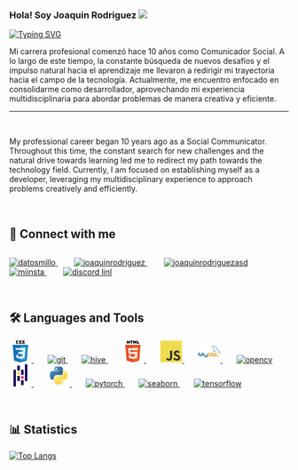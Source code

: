 ### Hola! Soy Joaquin Rodriguez <img src="https://media.giphy.com/media/hvRJCLFzcasrR4ia7z/giphy.gif" width="28">

[![Typing SVG](https://readme-typing-svg.demolab.com?font=Roboto+Mono&duration=3000&pause=1500&color=008B8B&center=false&vCenter=true&repeat=true&width=800&lines=%F0%9F%91%A8%E2%80%8D%F0%9F%92%BB+En+el+camino+de+convertirme+en+un+desarrollador+de+impacto;%F0%9F%91%A8%E2%80%8D%F0%9F%92%BB+On+my+way+to+becoming+an+impactful+developer;%F0%9F%92%A1+Transformando+ideas+en+soluciones+tecnol%C3%B3gicas;%F0%9F%92%A1+Transforming+ideas+into+technological+solutions)](https://git.io/typing-svg)

Mi carrera profesional comenzó hace 10 años como Comunicador Social. A lo largo de este tiempo, la constante búsqueda de nuevos desafíos y el impulso natural hacia el aprendizaje me llevaron a redirigir mi trayectoria hacia el campo de la tecnología. Actualmente, me encuentro enfocado en consolidarme como desarrollador, aprovechando mi experiencia multidisciplinaria para abordar problemas de manera creativa y eficiente.

---
&nbsp;

My professional career began 10 years ago as a Social Communicator. Throughout this time, the constant search for new challenges and the natural drive towards learning led me to redirect my path towards the technology field. Currently, I am focused on establishing myself as a developer, leveraging my multidisciplinary experience to approach problems creatively and efficiently.


&nbsp;

## 🚀 Connect with me

<p align="left" style="margin-top: 30px;">
  <a href="https://x.com/datosmillo" target="blank" style="margin-right: 30px;">
    <img src="https://raw.githubusercontent.com/rahuldkjain/github-profile-readme-generator/master/src/images/icons/Social/twitter.svg" alt="datosmillo" height="35" width="35" />
  </a>
  <a href="https://www.linkedin.com/in/joaquin-rodriguez-blangino/" target="blank" style="margin-right: 30px;">
    <img src="https://raw.githubusercontent.com/rahuldkjain/github-profile-readme-generator/master/src/images/icons/Social/linked-in-alt.svg" alt="joaquinrodriguez" height="35" width="35" />
  </a>
  <a href="https://www.facebook.com/joaquin.rodriguez.54390876" target="blank" style="margin-right: 30px;">
    <img src="https://raw.githubusercontent.com/rahuldkjain/github-profile-readme-generator/master/src/images/icons/Social/facebook.svg" alt="joaquinrodriguezasd" height="35" width="35" />
  </a>
  <a href="https://instagram.com/miinsta" target="blank" style="margin-right: 30px;">
    <img src="https://raw.githubusercontent.com/rahuldkjain/github-profile-readme-generator/master/src/images/icons/Social/instagram.svg" alt="miinsta" height="35" width="35" />
  </a>
  <a href="https://discord.gg/jrodriguezblangino" target="blank">
    <img src="https://raw.githubusercontent.com/rahuldkjain/github-profile-readme-generator/master/src/images/icons/Social/discord.svg" alt="discord linl" height="35" width="35" />
  </a>
</p>


&nbsp;
&nbsp;

## 🛠️ Languages and Tools

<p align="left" style="margin-top: 20px;">
  <a href="https://www.w3schools.com/css/" target="_blank" rel="noreferrer" style="margin-right: 25px;"> 
    <img src="https://raw.githubusercontent.com/devicons/devicon/master/icons/css3/css3-original-wordmark.svg" alt="css3" width="40" height="40"/>
  </a> 
  <a href="https://git-scm.com/" target="_blank" rel="noreferrer" style="margin-right: 25px;">
    <img src="https://www.vectorlogo.zone/logos/git-scm/git-scm-icon.svg" alt="git" width="40" height="40"/>
  </a>
  <a href="https://hive.apache.org/" target="_blank" rel="noreferrer" style="margin-right: 25px;">
    <img src="https://www.vectorlogo.zone/logos/apache_hive/apache_hive-icon.svg" alt="hive" width="40" height="40"/>
  </a>  
  <a href="https://www.w3.org/html/" target="_blank" rel="noreferrer" style="margin-right: 25px;"> 
    <img src="https://raw.githubusercontent.com/devicons/devicon/master/icons/html5/html5-original-wordmark.svg" alt="html5" width="40" height="40"/>
  </a>  
  <a href="https://developer.mozilla.org/en-US/docs/Web/JavaScript" target="_blank" rel="noreferrer" style="margin-right: 25px;"> 
    <img src="https://raw.githubusercontent.com/devicons/devicon/master/icons/javascript/javascript-original.svg" alt="javascript" width="40" height="40"/>
  </a>
  <a href="https://www.mysql.com/" target="_blank" rel="noreferrer" style="margin-right: 25px;"> 
    <img src="https://raw.githubusercontent.com/devicons/devicon/master/icons/mysql/mysql-original-wordmark.svg" alt="mysql" width="40" height="40"/>
  </a> 
  <a href="https://opencv.org/" target="_blank" rel="noreferrer" style="margin-right: 25px;"> 
    <img src="https://www.vectorlogo.zone/logos/opencv/opencv-icon.svg" alt="opencv" width="40" height="40"/>
  </a>
  <a href="https://pandas.pydata.org/" target="_blank" rel="noreferrer" style="margin-right: 25px;"> 
    <img src="https://raw.githubusercontent.com/devicons/devicon/2ae2a900d2f041da66e950e4d48052658d850630/icons/pandas/pandas-original.svg" alt="pandas" width="40" height="40"/>
  </a>
  <a href="https://www.python.org" target="_blank" rel="noreferrer" style="margin-right: 25px;"> 
    <img src="https://raw.githubusercontent.com/devicons/devicon/master/icons/python/python-original.svg" alt="python" width="40" height="40"/>
  </a>
  <a href="https://pytorch.org/" target="_blank" rel="noreferrer" style="margin-right: 25px;"> 
    <img src="https://www.vectorlogo.zone/logos/pytorch/pytorch-icon.svg" alt="pytorch" width="40" height="40"/>
  </a>
  <a href="https://seaborn.pydata.org/" target="_blank" rel="noreferrer" style="margin-right: 25px;"> 
    <img src="https://seaborn.pydata.org/_images/logo-mark-lightbg.svg" alt="seaborn" width="40" height="40"/>
  </a>
  <a href="https://www.tensorflow.org" target="_blank" rel="noreferrer"> 
    <img src="https://www.vectorlogo.zone/logos/tensorflow/tensorflow-icon.svg" alt="tensorflow" width="40" height="40"/>
  </a>  
</p>


&nbsp;
&nbsp;

## 📊 Statistics 

[![Top Langs](https://github-readme-stats.vercel.app/api/top-langs/?username=jrodriguezblangino&layout=compact&theme=tokyonight)](https://github.com/anuraghazra/github-readme-stats)
